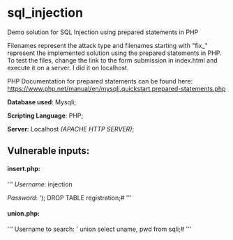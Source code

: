 # sql_injection
Demo solution for SQL Injection using prepared statements in PHP

Filenames represent the attack type and filenames starting with "fix_" represent the implemented solution using the prepared statements in PHP.
To test the files, change the link to the form submission in index.html and execute it on a server. I did it on localhost.

PHP Documentation for prepared statements can be found here: https://www.php.net/manual/en/mysqli.quickstart.prepared-statements.php

**Database used**: Mysqli;

**Scripting Language**: PHP;

**Server**: Localhost *(APACHE HTTP SERVER)*;


## Vulnerable inputs: 

#### insert.php: 	
'''
*Username*: injection

*Password*:  '); DROP TABLE registration;# 
'''

#### union.php:
'''
Username to search: ' union select uname, pwd from sqli;#
'''
